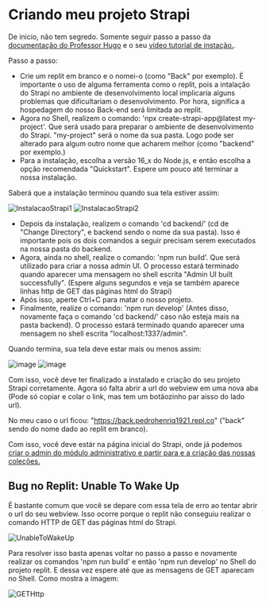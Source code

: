 # Criando meu projeto Strapi

De inicio, não tem segredo. Somente seguir passo a passo da [documentação do Professor Hugo](https://prism-longship-bba.notion.site/Strapi-a1582570ea6e4946a9ad5197b256a239#90f7276673cc47e7888bbfc7532cb935) e o seu [vídeo tutorial de instação.](https://www.youtube.com/watch?v=U-Lf6A_ZCEM).

Passo a passo:
- Crie um replit em branco e o nomei-o (como "Back" por exemplo). É importante o uso de alguma ferramenta como o replit, pois a intalação do Strapi no ambiente de desenvolvimento local implicaria alguns problemas que dificultariam o desenvolvimento. Por hora, significa a hospedagem do nosso Back-end será limitada ao replit.
- Agora no Shell, realizem o comando: 'npx create-strapi-app@latest my-project'. Que será usado para preparar o ambiente de desenvolvimento do Strapi. "my-project" será o nome da sua pasta. Logo pode ser alterado para algum outro nome que acharem melhor (como "backend" por exemplo.)
- Para a instalação, escolha a versão 16_x do Node.js, e então escolha a opção recomendada "Quickstart". Espere um pouco até terminar a nossa instalação.

Saberá que a instalação terminou quando sua tela estiver assim:

![InstalacaoStrapi1](https://github.com/Pedroo722/Guia-Strapi/assets/132232273/cbb8ccf8-9c5e-49ac-96d2-4672c1dacb15)
![InstalacaoStrapi2](https://github.com/Pedroo722/Guia-Strapi/assets/132232273/69ff284a-9710-44c8-a872-1c56f4302d11)

- Depois da instalação, realizem o comando 'cd backend/' (cd de "Change Directory", e backend sendo o nome da sua pasta). Isso é importante pois os dois comandos a seguir precisam serem executados na nossa pasta do backend.
- Agora, ainda no shell, realize o comando: 'npm run build'. Que será utilizado para criar a nossa admin UI. O processo estará terminado quando aparecer uma mensagem no shell escrita "Admin UI built successfully". (Espere alguns segundos e veja se também aparece linhas http de GET das páginas html do Strapi)
- Após isso, aperte Ctrl+C para matar o nosso projeto.
- Finalmente, realize o comando: 'npm run develop' (Antes disso, novamente faça o comando 'cd backend/' caso não esteja mais na pasta backend). O processo estará terminado quando aparecer uma mensagem no shell escrita "localhost:1337/admin".

Quando termina, sua tela deve estar mais ou menos assim:

![image](https://github.com/Pedroo722/Guia-Strapi/assets/132232273/a3746931-96ed-4608-aa9d-e990090eee77)
![image](https://github.com/Pedroo722/Guia-Strapi/assets/132232273/6927378b-3831-4073-a733-13cd7115f47a)

Com isso, você deve ter finalizado a instalado e criação do seu projeto Strapi corretamente. Agora só falta abrir a url do webview em uma nova aba (Pode só copiar e colar o link, mas tem um botãozinho par aisso do lado url).

No meu caso o url ficou: "https://back.pedrohenriq1921.repl.co" ("back" sendo do nome dado ao replit em branco).

Com isso, você deve estár na página inicial do Strapi, onde já podemos [criar o admin do módulo administrativo e partir para e a criação das nossas coleções.](Colecoes.md)

## Bug no Replit: Unable To Wake Up

É bastante comum que você se depare com essa tela de erro ao tentar abrir o url do seu webview. Isso ocorre porque o replit não conseguiu realizar o comando HTTP de GET das páginas html do Strapi.

![UnableToWakeUp](https://github.com/Pedroo722/Guia-Strapi/assets/132232273/dc671c49-910c-44ef-9d5d-e617996450b3)

Para resolver isso basta apenas voltar no passo a passo e novamente realizar os comandos 'npm run build' e então 'npm run develop' no Shell do projeto replit. E dessa vez espere até que as mensagens de GET aparecam no Shell. Como mostra a imagem:

![GETHttp](https://github.com/Pedroo722/Guia-Strapi/assets/132232273/e4bebc67-7aa1-4b63-b980-941eb916ae19)


